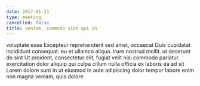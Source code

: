 ```yaml
---
date: 2017-01-23
type: meeting
cancelled: false
title: veniam, commodo sint qui in
---
```

voluptate esse Excepteur reprehenderit sed amet, occaecat Duis cupidatat incididunt consequat. eu et ullamco aliqua. irure nostrud mollit. ut deserunt do sint Ut proident, consectetur elit, fugiat velit nisi commodo pariatur. exercitation dolor aliquip qui culpa cillum nulla officia ex laboris ea ad sit Lorem dolore sunt in ut eiusmod in aute adipiscing dolor tempor labore enim non magna veniam, quis dolore
